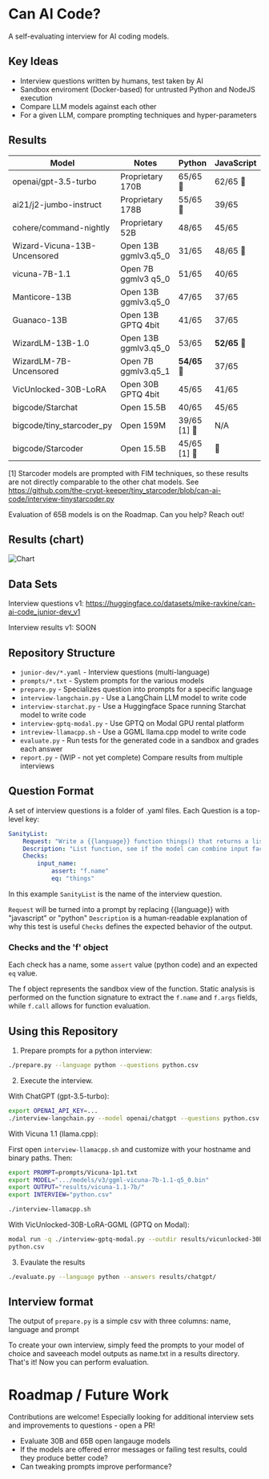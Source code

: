 # Can AI Code?

A self-evaluating interview for AI coding models.

## Key Ideas

* Interview questions written by humans, test taken by AI
* Sandbox enviroment (Docker-based) for untrusted Python and NodeJS execution
* Compare LLM models against each other
* For a given LLM, compare prompting techniques and hyper-parameters

## Results

|Model|Notes|Python|JavaScript|
|-----|-----|-----|-----|
|openai/gpt-3.5-turbo|Proprietary 170B|65/65 :1st_place_medal:|62/65 :1st_place_medal:|
|ai21/j2-jumbo-instruct|Proprietary 178B|55/65 :2nd_place_medal:|39/65|
|cohere/command-nightly|Proprietary 52B|48/65|45/65|
|Wizard-Vicuna-13B-Uncensored|Open 13B ggmlv3.q5_0|31/65|48/65 :3rd_place_medal:|
|vicuna-7B-1.1|Open 7B ggmlv3 q5_0|51/65|40/65|
|Manticore-13B|Open 13B ggmlv3.q5_0|47/65|37/65|
|Guanaco-13B|Open 13B GPTQ 4bit|41/65|37/65|
|WizardLM-13B-1.0|Open 13B ggmlv3.q5_0|53/65|**52/65** :2nd_place_medal:|
|WizardLM-7B-Uncensored|Open 7B ggmlv3.q5_1|**54/65** :3rd_place_medal:|37/65|
|VicUnlocked-30B-LoRA|Open 30B GPTQ 4bit|45/65|41/65|
|bigcode/Starchat|Open 15.5B|40/65|45/65|
|bigcode/tiny_starcoder_py|Open 159M|39/65 [1] :construction:|N/A|
|bigcode/Starcoder|Open 15.5B|45/65 [1] :construction:|:construction:|

[1] Starcoder models are prompted with FIM techniques, so these results are not directly comparable to the other chat models. See https://github.com/the-crypt-keeper/tiny_starcoder/blob/can-ai-code/interview-tinystarcoder.py

Evaluation of 65B models is on the Roadmap.  Can you help?  Reach out!

## Results (chart)

![Chart](https://quickchart.io/chart?c={%22type%22:%22bar%22,%22data%22:{%22labels%22:[%22openai/gpt-3.5-turbo%22,%22ai21/j2-jumbo-instruct%22,%22cohere/command-nightly%22,%22Wizard-Vicuna-13B-Uncensored%22,%22vicuna-7B-1.1%22,%22Manticore-13B%22,%22Guanaco-13B%22,%22WizardLM-13B-1.0%22,%22WizardLM-7B-Uncensored%22,%22Starchat%22],%22datasets%22:[{%22label%22:%22Python%22,%22data%22:[65,55,48,31,51,47,41,53,54,40]},{%22label%22:%22JavaScript%22,%22data%22:[62,39,45,48,40,37,37,52,37,45]}]}})

## Data Sets

Interview questions v1: https://huggingface.co/datasets/mike-ravkine/can-ai-code_junior-dev_v1

Interview results v1: SOON

## Repository Structure

* `junior-dev/*.yaml` - Interview questions (multi-language)
* `prompts/*.txt` - System prompts for the various models
* `prepare.py` - Specializes question into prompts for a specific language
* `interview-langchain.py` - Use a LangChain LLM model to write code
* `interview-starchat.py` - Use a Huggingface Space running Starchat model to write code
* `interview-gptq-modal.py` - Use GPTQ on Modal GPU rental platform
* `intreview-llamacpp.sh` - Use a GGML llama.cpp model to write code
* `evaluate.py` - Run tests for the generated code in a sandbox and grades each answer
* `report.py` - (WIP - not yet complete) Compare results from multiple interviews

## Question Format

A set of interview questions is a folder of .yaml files.  Each Question is a top-level key:

```yaml
SanityList:
    Request: "Write a {{language}} function things() that returns a list with three values: the number 5, the string 'foobar', the capital city of Spain."
    Description: "List function, see if the model can combine input facts with internal knowledge."
    Checks:
        input_name:
            assert: "f.name"
            eq: "things"
```

In this example `SanityList` is the name of the interview question.

`Request` will be turned into a prompt by replacing {{language}} with "javascript" or "python"
`Description` is a human-readable explanation of why this test is useful
`Checks` defines the expected behavior of the output.

### Checks and the 'f' object

Each check has a name, some `assert` value (python code) and an expected `eq` value.

The f object represents the sandbox view of the function.  Static analysis is performed on the function signature to extract the `f.name` and `f.args` fields, while `f.call` allows for function evaluation.

## Using this Repository

1. Prepare prompts for a python interview:

```bash
./prepare.py --language python --questions python.csv
```

2. Execute the interview.

With ChatGPT (gpt-3.5-turbo):

```bash
export OPENAI_API_KEY=...
./interview-langchain.py --model openai/chatgpt --questions python.csv --outdir results/chatgpt/
```

With Vicuna 1.1 (llama.cpp):

First open `interview-llamacpp.sh` and customize with your hostname and binary paths.  Then:

```bash
export PROMPT=prompts/Vicuna-1p1.txt
export MODEL=".../models/v3/ggml-vicuna-7b-1.1-q5_0.bin"
export OUTPUT="results/vicuna-1.1-7b/"
export INTERVIEW="python.csv"

./interview-llamacpp.sh
```

With VicUnlocked-30B-LoRA-GGML (GPTQ on Modal):

```bash
modal run -q ./interview-gptq-modal.py --outdir results/vicunlocked-30b/ --params model_parameters/precise.json --template prompts/Vicuna-1p1.txt --questions intervi
python.csv
```

3. Evaulate the results

```bash
./evaluate.py --language python --answers results/chatgpt/
```

## Interview format

The output of `prepare.py` is a simple csv with three columns: name, language and prompt

To create your own interview, simply feed the prompts to your model of choice and saveeach model outputs as name.txt in a results directory.  That's it!  Now you can perform evaluation.

# Roadmap / Future Work

Contributions are welcome!  Especially looking for additional interview sets and improvements to questions - open a PR! 

* Evaluate 30B and 65B open langauge models
* If the models are offered error messages or failing test results, could they produce better code?
* Can tweaking prompts improve performance?
